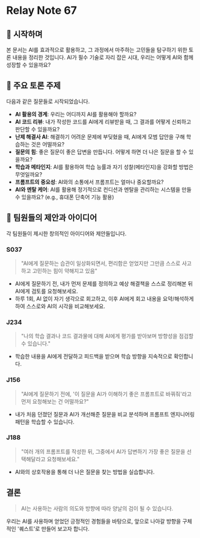 # Relay Note 67

## 🚀 시작하며

본 문서는 AI를 효과적으로 활용하고, 그 과정에서 마주하는 고민들을 탐구하기 위한 토론 내용을 정리한 것입니다. AI가 필수 기술로 자리 잡은 시대, 우리는 어떻게 AI와 함께 성장할 수 있을까요?

## 🤔 주요 토론 주제

다음과 같은 질문들로 시작되었습니다.

*   **AI 활용의 경계**: 우리는 어디까지 AI를 활용해야 할까요?
*   **AI 코드 리뷰**: 내가 작성한 코드를 AI에게 리뷰받을 때, 그 결과를 어떻게 신뢰하고 판단할 수 있을까요?
*   **난제 해결사 AI**: 해결하기 어려운 문제에 부딪혔을 때, AI에게 모범 답안을 구해 학습하는 것은 어떨까요?
*   **질문의 힘**: 좋은 질문이 좋은 답변을 만듭니다. 어떻게 하면 더 나은 질문을 할 수 있을까요?
*   **학습과 메타인지**: AI를 활용하여 학습 능률과 자기 성찰(메타인지)을 강화할 방법은 무엇일까요?
*   **프롬프트의 중요성**: AI와의 소통에서 프롬프트는 얼마나 중요할까요?
*   **AI와 멘탈 케어**: AI를 활용해 정기적으로 컨디션과 멘탈을 관리하는 시스템을 만들 수 있을까요? (e.g., 휴대폰 단축어 기능 활용)

## 💬 팀원들의 제안과 아이디어

각 팀원들이 제시한 창의적인 아이디어와 제안들입니다.

### S037

> "AI에게 질문하는 습관이 일상화되면서, 편리함은 얻었지만 그만큼 스스로 사고하고 고민하는 힘이 약해지고 있음"

*   AI에게 질문하기 전, 내가 먼저 문제를 정의하고 예상 해결책을 스스로 정리해본 뒤 AI에게 검토를 요청해보세요.
*   하루 1회, AI 없이 자기 생각으로 회고하고, 이후 AI에게 회고 내용을 요약/해석하게 하여 스스로와 AI의 시각을 비교해보세요.

### J234

> "나의 학습 결과나 코드 결과물에 대해 AI에게 평가를 받아보며 방향성을 점검할 수 있습니다."

*   학습한 내용을 AI에게 전달하고 피드백을 받으며 학습 방향을 지속적으로 확인합니다.

### J156

> "AI에게 질문하기 전에, '이 질문을 AI가 이해하기 좋은 프롬프트로 바꿔줘'라고 먼저 요청해보는 건 어떨까요?"

*   내가 처음 던졌던 질문과 AI가 개선해준 질문을 비교 분석하며 프롬프트 엔지니어링 패턴을 학습할 수 있습니다.

### J188

> "여러 개의 프롬프트를 작성한 뒤, 그중에서 AI가 답변하기 가장 좋은 질문을 선택해달라고 요청해보세요."

*   AI와의 상호작용을 통해 더 나은 질문을 찾는 방법을 실습합니다.

## 결론

> AI는 사용하는 사람의 의도와 방향에 따라 양날의 검이 될 수 있습니다.

우리는 AI를 사용하며 얻었던 긍정적인 경험들을 바탕으로, 앞으로 나아갈 방향을 구체적인 '퀘스트'로 만들어 보고자 합니다.
